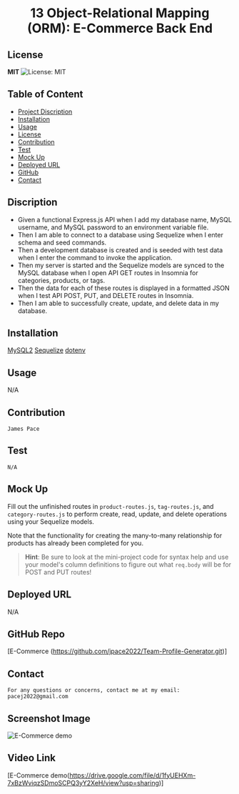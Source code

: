 <h1 align="center"> 13 Object-Relational Mapping (ORM): E-Commerce Back End </h1>  

## License

**MIT** ![License: MIT](https://img.shields.io/badge/License-MIT-yellow.svg)

## Table of Content
- [Project Discription](#discription)
- [Installation](#installation)
- [Usage](#usage)
- [License](#license)
- [Contribution](#contribution)
- [Test](#test)
- [Mock Up](#mockup)
- [Deployed URL](#deployedurl)
- [GitHub](#github)
- [Contact](#contact)

## Discription

- Given a functional Express.js API when I add my database name, MySQL username, and MySQL password to an environment variable file.
- Then I am able to connect to a database using Sequelize when I enter schema and seed commands.
- Then a development database is created and is seeded with test data when I enter the command to invoke the application.
- Then my server is started and the Sequelize models are synced to the MySQL database when I open API GET routes in Insomnia for categories, products, or tags.
- Then the data for each of these routes is displayed in a formatted JSON when I test API POST, PUT, and DELETE routes in Insomnia.
- Then I am able to successfully create, update, and delete data in my database.

## Installation
   [MySQL2](https://www.npmjs.com/package/mysql2)
   [Sequelize](https://www.npmjs.com/package/sequelize)
   [dotenv](https://www.npmjs.com/package/dotenv)


## Usage
N/A 

## Contribution
    James Pace

## Test
    N/A

## Mock Up
   Fill out the unfinished routes in `product-routes.js`, `tag-routes.js`, and `category-routes.js` to perform create, read, update, and delete operations using your Sequelize models.

Note that the functionality for creating the many-to-many relationship for products has already been completed for you.

> **Hint**: Be sure to look at the mini-project code for syntax help and use your model's column definitions to figure out what `req.body` will be for POST and PUT routes!

## Deployed URL
   N/A

## GitHub Repo
   [E-Commerce (https://github.com/jpace2022/Team-Profile-Generator.git)] 

## Contact
    For any questions or concerns, contact me at my email: pacej2022@gmail.com
    

## Screenshot Image
![E-Commerce demo](https://drive.google.com/file/d/1fyUEHXm-7xBzWviqzSDmoSCPQ3yY2XeH/view?usp=sharing)



## Video Link
[E-Commerce demo(https://drive.google.com/file/d/1fyUEHXm-7xBzWviqzSDmoSCPQ3yY2XeH/view?usp=sharing)]

